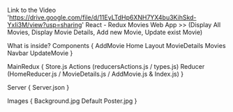 Link to the Video 'https://drive.google.com/file/d/11EyLTdHp6XNH7YX4bu3KihSkd-YxIi3M/view?usp=sharing'
React - Redux
Movies Web App >> (Display All Movies, Display Movie Details, Add new Movie, Update exist Movie)

What is inside?
Components {
    AddMovie
    Home
    Layout
    MovieDetails
    Movies
    Navbar
    UpdateMovie
}

MainRedux {
    Store.js
    Actions (reducersActions.js / types.js)
    Reducer (HomeReducer.js / MovieDetails.js / AddMovie.js & Index.js)
}

Server {
    Server.json
}

Images {
    Background.jpg
    Default Poster.jpg
}

